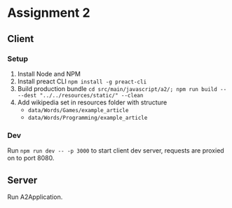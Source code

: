

# Assignment 2

## Client

### Setup

1. Install Node and NPM
2. Install preact CLI `npm install -g preact-cli`
3. Build production bundle `cd src/main/javascript/a2/; npm run build -- --dest "../../resources/static/" --clean`
4. Add wikipedia set in resources folder with structure
    * `data/Words/Games/example_article`
    * `data/Words/Programming/example_article`

### Dev

Run `npm run dev -- -p 3000` to start client dev server, requests are proxied on to port 8080.

## Server

Run A2Application.